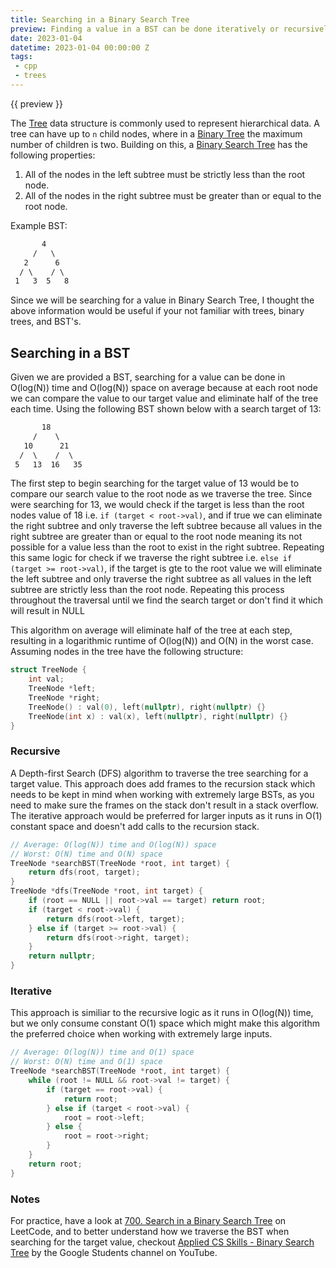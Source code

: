```yaml
---
title: Searching in a Binary Search Tree
preview: Finding a value in a BST can be done iteratively or recursively in logarithmic time on average because of the properties of a BST.
date: 2023-01-04
datetime: 2023-01-04 00:00:00 Z
tags:
 - cpp
 - trees
---
```


{{ preview }}

The [Tree](https://en.wikipedia.org/wiki/Tree_(data_structure)) data structure is commonly used to represent hierarchical data. A tree can have up to `n` child nodes, where in a [Binary Tree](https://en.wikipedia.org/wiki/Binary_tree) the maximum number of children is two. Building on this, a [Binary Search Tree](https://en.wikipedia.org/wiki/Binary_search_tree) has the following properties:

1. All of the nodes in the left subtree must be strictly less than the root node.
2. All of the nodes in the right subtree must be greater than or equal to the root node.

Example BST:

```txt
       4
     /   \
   2      6
  / \    / \
 1   3  5   8 
```

Since we will be searching for a value in Binary Search Tree, I thought the above information would be useful if your not familiar with trees, binary trees, and BST's.

<h2 class="post-heading">Searching in a BST</h2>

Given we are provided a BST, searching for a value can be done in O(log(N)) time and O(log(N)) space on average because at each root node we can compare the value to our target value and eliminate half of the tree each time. Using the following BST shown below with a search target of 13:

```txt
       18
     /    \
   10      21
  /  \    /  \
 5   13  16   35 
```

The first step to begin searching for the target value of 13 would be to compare our search value to the root node as we traverse the tree. Since were searching for 13, we would check if the target is less than the root nodes value of 18 i.e. `if (target < root->val)`, and if true we can eliminate the right subtree and only traverse the left subtree because all values in the right subtree are greater than or equal to the root node meaning its not possible for a value less than the root to exist in the right subtree. Repeating this same logic for check if we traverse the right subtree i.e. `else if (target >= root->val)`, if the target is gte to the root value we will eliminate the left subtree and only traverse the right subtree as all values in the left subtree are strictly less than the root node. Repeating this process throughout the traversal until we find the search target or don't find it which will result in NULL

This algorithm on average will eliminate half of the tree at each step, resulting in a logarithmic runtime of O(log(N)) and O(N) in the worst case. Assuming nodes in the tree have the following structure:

```cpp
struct TreeNode {
    int val;
    TreeNode *left;
    TreeNode *right;
    TreeNode() : val(0), left(nullptr), right(nullptr) {}
    TreeNode(int x) : val(x), left(nullptr), right(nullptr) {}
}
```

<h3 class="post-heading">Recursive</h3>

A Depth-first Search (DFS) algorithm to traverse the tree searching for a target value. This approach does add frames to the recursion stack which needs to be kept in mind when working with extremely large BSTs, as you need to make sure the frames on the stack don't result in a stack overflow. The iterative approach would be preferred for larger inputs as it runs in O(1) constant space and doesn't add calls to the recursion stack.

```cpp
// Average: O(log(N)) time and O(log(N)) space
// Worst: O(N) time and O(N) space
TreeNode *searchBST(TreeNode *root, int target) {
    return dfs(root, target);
}
TreeNode *dfs(TreeNode *root, int target) {
    if (root == NULL || root->val == target) return root;
    if (target < root->val) {
        return dfs(root->left, target);
    } else if (target >= root->val) {
        return dfs(root->right, target);
    }
    return nullptr;
}
```

<h3 class="post-heading">Iterative</h3>

This approach is similiar to the recursive logic as it runs in O(log(N)) time, but we only consume constant O(1) space which might make this algorithm the preferred choice when working with extremely large inputs.

```cpp
// Average: O(log(N)) time and O(1) space
// Worst: O(N) time and O(1) space
TreeNode *searchBST(TreeNode *root, int target) {
    while (root != NULL && root->val != target) {
        if (target == root->val) {
            return root;
        } else if (target < root->val) {
            root = root->left;
        } else {
            root = root->right;
        }
    }
    return root;
}
```

<h3 class="post-heading">Notes</h3>

For practice, have a look at [700. Search in a Binary Search Tree](https://leetcode.com/problems/search-in-a-binary-search-tree/) on LeetCode, and to better understand how we traverse the BST when searching for the target value, checkout [Applied CS Skills - Binary Search Tree](https://www.youtube.com/watch?v=YEZo8n2y2v4) by the Google Students channel on YouTube.
